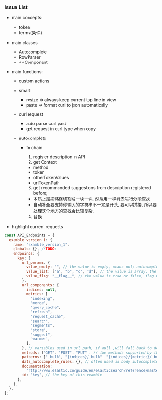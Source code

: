 ### Issue List

- main concepts:
  - token
  - terms(条件)
- main classes
  - Autocomplete
  - RowParser
  - \*\*Component
- main functions:

  - custom actions
  - smart
    - resize => always keep current top line in view
    - paste => format curl to json automatically
  - curl request
    - auto parse curl past
    - get request in curl type when copy
  - autocomplete

    - fn chain

      1. register description in API
      2. get Context

      - method
      - token
      - otherTokenValues
      - urlTokenPath

      3. get recommonded suggestions from description registered before;

      - 本质上是把路径切割成一块一块, 然后用一棵树去进行分段查找
      - 自动补全要支持你输入的字符串不一定是开头, 要可以拼接, 所以要处理这个地方的查找会比较复杂.

      4. 替换

- highlight current requests

```javascript
const API_Endpoints = {
  examble_version_1: {
    name: "examble_version_1",
    globals: {}, //TODO:
    endpoints: {
      key: {
        url_params: {
          value_empty: "", // the value is empty, means only autocomplete the key,
          value_list: ["a", "b", "c", "d"], // the value is array, the cdds to autocomplete
          value_flag: "__flag__", // the value is true or false, flag will show in meta
        },
        url_components: {
          indices: null,
          metrics: [
            "indexing",
            "merge",
            "query_cache",
            "refresh",
            "request_cache",
            "search",
            "segments",
            "store",
            "suggest",
            "warmer",
          ],
        }, // variables used in url path, if null ,will fall back to default autocomplete or nothing
        methods: ["GET", "POST", "PUT"], // the methods supported by this patterns,
        patterns: ["_bulk", "{indices}/_bulk", "{indices}/{metrics}/_bulk"], // the patterns means the paths to be supported, we support both ordinal string and variables here
        data_autocomplete_rules: {}, // often used in body autocomplete
        documentation:
          "http://www.elastic.co/guide/en/elasticsearch/reference/master/docs-bulk.html", // the doc link of this path
        id: "key", // the key of this examble
      },
    },
  },
};
```
